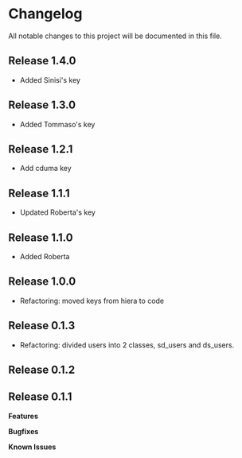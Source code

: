 # Changelog

All notable changes to this project will be documented in this file.

## Release 1.4.0
- Added Sinisi's key

## Release 1.3.0
- Added Tommaso's key

## Release 1.2.1
- Add cduma key

## Release 1.1.1
- Updated Roberta's key

## Release 1.1.0
- Added Roberta

## Release 1.0.0
- Refactoring: moved keys from hiera to code

## Release 0.1.3
- Refactoring: divided users into 2 classes, sd_users and ds_users.

## Release 0.1.2

## Release 0.1.1

**Features**

**Bugfixes**

**Known Issues**
